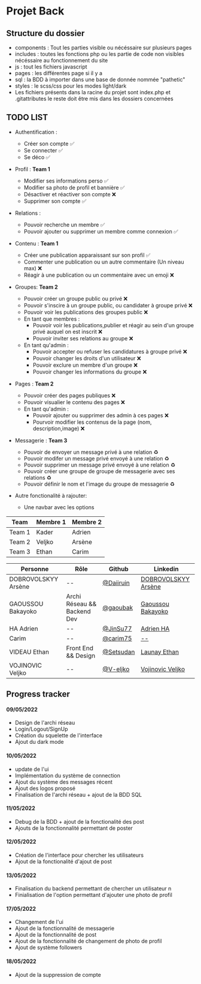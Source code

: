 # Projet Back

## Structure du dossier

- components : Tout les parties visible ou nécéssaire sur plusieurs pages
- includes : toutes les fonctions php ou les partie de code non visibles nécéssaire au fonctionnement du site
- js : tout les fichiers javascript
- pages : les différentes page si il y a
- sql : la BDD à importer dans une base de donnée nommée "pathetic"
- styles : le scss/css pour les modes light/dark
- Les fichiers présents dans la racine du projet sont index.php et .gitattributes le reste doit être mis dans les dossiers concernées

## TODO LIST
- Authentification : 
  - Créer son compte ✅
  - Se connecter ✅
  - Se déco ✅

- Profil : **Team 1**
  - Modifier ses informations perso ✅
  - Modifier sa photo de profil et bannière ✅
  - Désactiver et réactiver son compte ❌
  - Supprimer son compte ✅

- Relations :
  - Pouvoir recherche un membre ✅
  - Pouvoir ajouter ou supprimer un membre comme connexion ✅

- Contenu : **Team 1**
  - Créer une publication apparaissant sur son profil ✅
  -  Commenter une publication ou un autre commentaire (Un niveau max) ❌
  -  Réagir à une publication ou un commentaire avec un emoji ❌

- Groupes: **Team 2**
  - Pouvoir créer un groupe public ou privé ❌
  - Pouvoir s'inscire à un groupe public, ou candidater à groupe privé ❌
  - Pouvoir voir les publications des groupes public ❌
  - En tant que membres :
    - Pouvoir voir les publications,publier et réagir au sein d'un groupe privé auquel on est inscrit ❌
    - Pouvoir inviter ses relations au groupe ❌
  - En tant qu'admin :
    - Pouvoir accepter ou refuser les candidatures à groupe privé ❌
    - Pouvoir changer les droits d'un utilisateur ❌
    - Pouvoir exclure un membre d'un groupe ❌
    - Pouvoir changer les informations du groupe ❌

- Pages : **Team 2**
  - Pouvoir créer des pages publiques ❌
  - Pouvoir visualier le contenu des pages ❌
  - En tant qu'admin :
    - Pouvoir ajouter ou supprimer des admin à ces pages ❌
    - Pourvoir modifier les contenus de la page (nom, description,image) ❌

- Messagerie : **Team 3**
  - Pouvoir de envoyer un message privé à une relation ♻️
  - Pouvoir modifer un message privé envoyé à une relation ♻️
  - Pouvoir supprimer un message privé envoyé à une relation ♻️
  - Pouvoir créer une groupe de groupe de messagerie avec ses relations ♻️
  - Pouvoir définir le nom et l'image du groupe de messagerie ♻️

- Autre fonctionalité à rajouter:
  - Une navbar avec les options

| Team   | Membre 1 | Membre 2 |
| ------ | -------- | -------- |
| Team 1 | Kader    | Adrien   |
| Team 2 | Veljko   | Arsène   |
| Team 3 | Ethan    | Carim    |

| Personne            | Rôle                        | Github                                   | Linkedin                                                                               |
| ------------------- | --------------------------- | ---------------------------------------- | -------------------------------------------------------------------------------------- |
| DOBROVOLSKYY Arsène | --                          | [@Daiiruin](https://github.com/Daiiruin) | [DOBROVOLSKYY Arsène](https://www.linkedin.com/in/ars%C3%A8ne-dobrovolskyy-458045226/) |
| GAOUSSOU Bakayoko   | Archi Réseau && Backend Dev | [@gaoubak](https://github.com/gaoubak)   | [Gaoussou Bakayoko](https://www.linkedin.com/in/kader-bakayoko-341b53190/)             |
| HA Adrien           | --                          | [@JinSu77](https://github.com/JinSu77)   | [Adrien HA](https://www.linkedin.com/in/adrien-ha-b39045226/)                          |
| Carim               | --                          | [@carim75](https://github.com/carim75)   | [--]()                                                                                 |
| VIDEAU Ethan        | Front End && Design         | [@Setsudan](https://github.com/Setsudan) | [Launay Ethan](https://www.linkedin.com/in/videau-launay-ethan/)                       |
| VOJINOVIC Veljko    | --                          | [@V-eljko](https://github.com/V-eljko)   | [Vojinovic Veljko](https://www.linkedin.com/in/veljko-vojinovic-365823226/)            |

## Progress tracker

#### 09/05/2022

- Design de l'archi réseau 
- Login/Logout/SignUp 
- Création du squelette de l'interface 
- Ajout du dark mode 

#### 10/05/2022

- update de l'ui 
- Implémentation du système de connection 
- Ajout du système des messages récent 
- Ajout des logos proposé
- Finalisation de l'archi réseau + ajout de la BDD SQL 

#### 11/05/2022

- Debug de la BDD + ajout de la fonctionalité des post 
- Ajouts de la fonctionnalité permettant de poster 

#### 12/05/2022

- Création de l'interface pour chercher les utilisateurs 
- Ajout de la fonctionalité d'ajout de post 

#### 13/05/2022

- Finalisation du backend permettant de chercher un utilisateur n
- Finialisation de l'option permettant d'ajouter une photo de profil 

#### 17/05/2022

- Changement de l'ui
- Ajout de la fonctionnalité de messagerie
- Ajout de la fonctionnalité de post
- Ajout de la fonctionnalité de changement de photo de profil
- Ajout de système followers

#### 18/05/2022

- Ajout de la suppression de compte